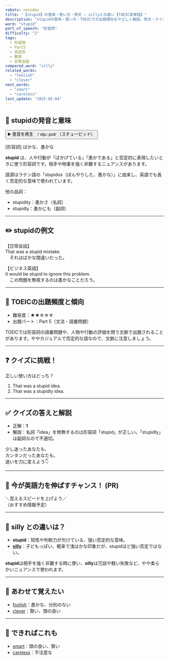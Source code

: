 ```yaml
---
robots: noindex
title: "【stupid】の意味・使い方・例文 ― sillyとの違い【TOEIC英単語】"
description: "stupidの意味・使い方・TOEICでの出題傾向をやさしく解説。例文・クイズ付きでsillyとの違いもわかりやすく学べます。"
word: "stupid"
part_of_speech: "形容詞"
difficulty: "2"
tags:
  - 形容詞
  - Part5
  - 否定的
  - 教育
  - 日常会話
compared_word: "silly"
related_words:
  - "foolish"
  - "clever"
next_words:
  - "smart"
  - "careless"
last_update: "2025-05-04"
---
```


## 🔰 stupidの発音と意味

<button class="play-audio" onclick="playTTS('stupid')">
  <span class="play-audio-main">
    ▶️ 発音を再生　/ˈstjuː.pɪd/
  </span>
  <span class="play-audio-sub">
    （スチューピッド）
  </span>
</button>

[形容詞] ばかな、愚かな

**stupid** は、人や行動が「ばかげている」「愚かである」と否定的に表現したいときに使う形容詞です。相手や物事を強く非難するニュアンスがあります。

語源はラテン語の「stupidus（ぼんやりした、愚かな）」に由来し、英語でも長く否定的な意味で使われています。

他の品詞：  
- stupidity：愚かさ（名詞）
- stupidly：愚かにも（副詞）

---

## ✏️ stupidの例文

【日常会話】  
That was a stupid mistake.  
　それはばかな間違いだった。

【ビジネス英語】  
It would be stupid to ignore this problem.  
　この問題を無視するのは愚かなことだろう。

---

## 🎯 TOEICの出題頻度と傾向

- 難易度：★★☆☆☆
- 出題パート：Part 5（文法・語彙問題）

TOEICでは形容詞の語彙問題や、人物や行動の評価を問う文脈で出題されることがあります。ややカジュアルで否定的な語なので、文脈に注意しましょう。

---

## ❓ クイズに挑戦！

正しい使い方はどっち？

1. That was a stupid idea.  
2. That was a stupidly idea.

---

## ✅ クイズの答えと解説

- 正解：**1**
- 解説：名詞「idea」を修飾するのは形容詞「stupid」が正しい。「stupidly」は副詞なので不適切。

少し迷ったあなたも、  
カンタンだったあなたも、  
迷いを力に変えよう👇️

---

## 🚀 今が英語力を伸ばすチャンス！ (PR)

<div class="info-center">
＼覚えるスピードを上げよう／<br>  
（おすすめ情報予定）
</div>

---

## 🤔  silly との違いは？

- **stupid**：知性や判断力が欠けている、強い否定的な意味。
- **[silly](/silly)**：子どもっぽい、軽率で浅はかな印象だが、stupidほど強い否定ではない。

**stupid**は相手を強く非難する時に使い、**silly**は冗談や軽い失敗など、やや柔らかいニュアンスで使われます。

---

## 🧩 あわせて覚えたい

- [foolish](/foolish)：愚かな、分別のない
- [clever](/clever)：賢い、頭の良い

---

## 📖 できればこれも

- [smart](/smart)：頭の良い、賢い
- [careless](/careless)：不注意な

<!-- cvid: aid03_bid17 -->
